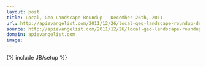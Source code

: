 ```yaml
---
layout: post
title: Local, Geo Landscape Roundup - December 26th, 2011
url: http://apievangelist.com/2011/12/26/local-geo-landscape-roundup-december-26th-2011/
source: http://apievangelist.com/2011/12/26/local-geo-landscape-roundup-december-26th-2011/
domain: apievangelist.com
image: 
---
```

{% include JB/setup %}<p></p>
